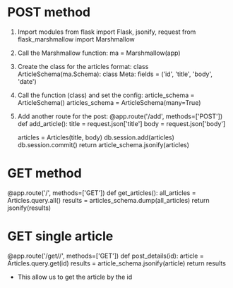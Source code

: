 # POST method

1. Import modules
from flask import Flask, jsonify, request
from flask_marshmallow import Marshmallow

2. Call the Marshmallow function:
ma = Marshmallow(app)

3. Create the class for the articles format:
class ArticleSchema(ma.Schema):
    class Meta:
        fields = ('id', 'title', 'body', 'date')

4. Call the function (class) <ArticleSchema> and set the config:
article_schema = ArticleSchema()
articles_schema = ArticleSchema(many=True)

5. Add another route for the post:
@app.route('/add', methods=['POST'])
def add_article():
    title = request.json['title']
    body = request.json['body']

    articles = Articles(title, body)
    db.session.add(articles)
    db.session.commit()
    return article_schema.jsonify(articles)

# GET method

@app.route('/', methods=['GET'])
def get_articles():
    all_articles = Articles.query.all()
    results = articles_schema.dump(all_articles)
    return jsonify(results)

# GET single article

@app.route('/get/<id>/', methods=['GET'])
def post_details(id):
    article = Articles.query.get(id)
    results = article_schema.jsonify(article)
    return results

* This allow us to get the article by the id